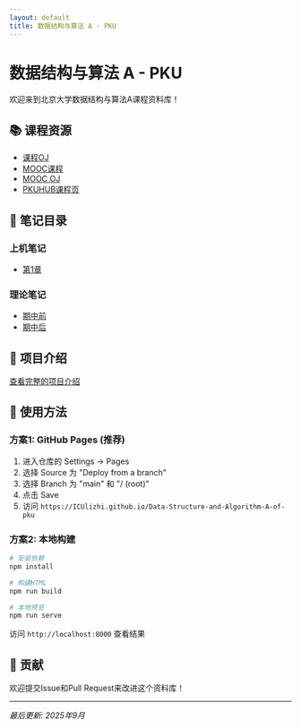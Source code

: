 ```yaml
---
layout: default
title: 数据结构与算法 A - PKU
---
```


# 数据结构与算法 A - PKU

欢迎来到北京大学数据结构与算法A课程资料库！

## 📚 课程资源

- [课程OJ](http://dsa.openjudge.cn/)
- [MOOC课程](https://www.icourse163.org/course/PKU-1002534001)
- [MOOC OJ](http://dsalgo.openjudge.cn/)
- [PKUHUB课程页](https://pkuhub.cn/course/1830)

## 📝 笔记目录

### 上机笔记
- [第1章](notes-上机/)

### 理论笔记
- [期中前](notes-理论-期中前/)
- [期中后](notes-理论-期中后/)

## 📖 项目介绍

[查看完整的项目介绍](README.html)

## 🔧 使用方法

### 方案1: GitHub Pages (推荐)
1. 进入仓库的 Settings -> Pages
2. 选择 Source 为 "Deploy from a branch"
3. 选择 Branch 为 "main" 和 "/ (root)"
4. 点击 Save
5. 访问 `https://ICUlizhi.github.io/Data-Structure-and-Algorithm-A-of-pku`

### 方案2: 本地构建
```bash
# 安装依赖
npm install

# 构建HTML
npm run build

# 本地预览
npm run serve
```

访问 `http://localhost:8000` 查看结果

## 🤝 贡献

欢迎提交Issue和Pull Request来改进这个资料库！

---

*最后更新: 2025年9月*